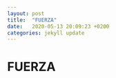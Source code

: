 ```yaml
---
layout: post
title:  "FUERZA"
date:   2020-05-13 20:09:23 +0200
categories: jekyll update
---
```


# FUERZA
